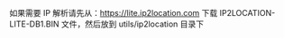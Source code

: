 如果需要 IP 解析请先从：https://lite.ip2location.com 下载 IP2LOCATION-LITE-DB1.BIN 文件，然后放到 utils/ip2location 目录下
